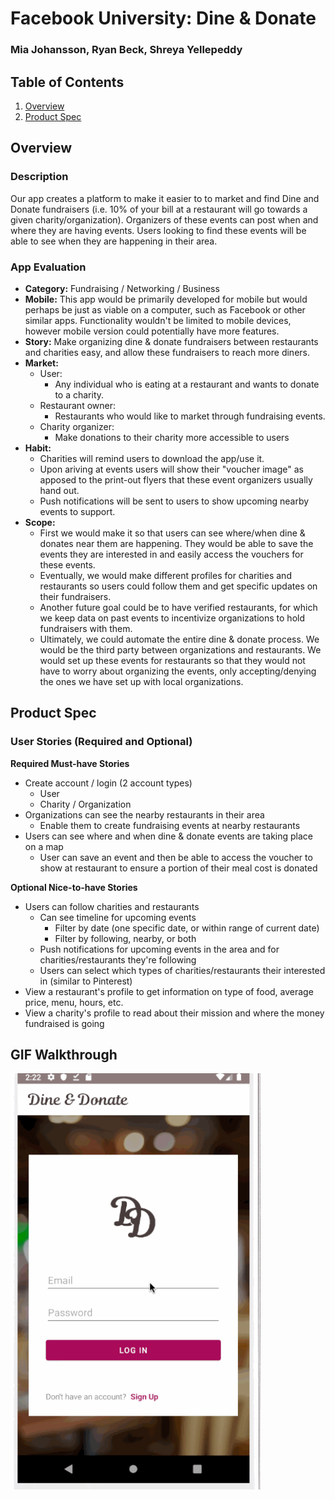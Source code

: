 Facebook University: Dine & Donate
===
### Mia Johansson, Ryan Beck, Shreya Yellepeddy


## Table of Contents
1. [Overview](#Overview)
1. [Product Spec](#Product-Spec)

## Overview
### Description
Our app creates a platform to make it easier to to market and find Dine and Donate fundraisers (i.e. 10% of your bill at a restaurant will go towards a given charity/organization). Organizers of these events can post when and where they are having events. Users looking to find these events will be able to see when they are happening in their area.


### App Evaluation
- **Category:** Fundraising / Networking / Business
- **Mobile:** This app would be primarily developed for mobile but would perhaps be just as viable on a computer, such as Facebook or other similar apps. Functionality wouldn't be limited to mobile devices, however mobile version could potentially have more features.
- **Story:** Make organizing dine & donate fundraisers between restaurants and charities easy, and allow these fundraisers to reach more diners.
- **Market:** 
    - User: 
        - Any individual who is eating at a restaurant and wants to donate to a charity. 
    - Restaurant owner:
        - Restaurants who would like to market through fundraising events.
    - Charity organizer:
        - Make donations to their charity more accessible to users
- **Habit:** 
    - Charities will remind users to download the app/use it. 
    - Upon ariving at events users will show their "voucher image" as apposed to the print-out flyers that these event organizers usually hand out. 
    - Push notifications will be sent to users to show upcoming nearby events to support.
- **Scope:** 
    - First we would make it so that users can see where/when dine & donates near them are happening. They would be able to save the events they are interested in and easily access the vouchers for these events. 
    - Eventually, we would make different profiles for charities and restaurants so users could follow them and get specific updates on their fundraisers. 
    - Another future goal could be to have verified restaurants, for which we keep data on past events to incentivize organizations to hold fundraisers with them.
    - Ultimately, we could automate the entire dine & donate process. We would be the third party between organizations and restaurants. We would set up these events for restaurants so that they would not have to worry about organizing the events, only accepting/denying the ones we have set up with local organizations.



## Product Spec
### User Stories (Required and Optional)

**Required Must-have Stories**

* Create account / login (2 account types)
    * User
    * Charity / Organization
* Organizations can see the nearby restaurants in their area
    * Enable them to create fundraising events at nearby restaurants
* Users can see where and when dine & donate events are taking place on a map
    * User can save an event and then be able to access the voucher to show at restaurant to ensure a portion of their meal cost is donated 


**Optional Nice-to-have Stories**

* Users can follow charities and restaurants
    * Can see timeline for upcoming events
        * Filter by date (one specific date, or within range of current date)
        * Filter by following, nearby, or both
    * Push notifications for upcoming events in the area and for charities/restaurants they're following
    * Users can select which types of charities/restaurants their interested in (similar to Pinterest)
* View a restaurant's profile to get information on type of food, average price, menu, hours, etc. 
* View a charity's profile to read about their mission and where the money fundraised is going

## GIF Walkthrough 
<img src="https://github.com/facebook-university/team_project/blob/master/dine_and_donate_walkthrough.gif" width=400>

